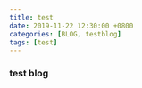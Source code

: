 ```yaml
---
title: test
date: 2019-11-22 12:30:00 +0800
categories: [BLOG, testblog]
tags: [test]
---
```


### test blog